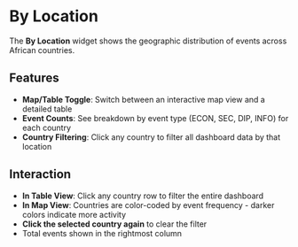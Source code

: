 # By Location

The **By Location** widget shows the geographic distribution of events across African countries.

## Features

- **Map/Table Toggle**: Switch between an interactive map view and a detailed table
- **Event Counts**: See breakdown by event type (ECON, SEC, DIP, INFO) for each country
- **Country Filtering**: Click any country to filter all dashboard data by that location

## Interaction

- **In Table View**: Click any country row to filter the entire dashboard
- **In Map View**: Countries are color-coded by event frequency - darker colors indicate more activity
- **Click the selected country again** to clear the filter
- Total events shown in the rightmost column
